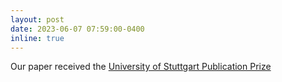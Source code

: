 ```yaml
---
layout: post
date: 2023-06-07 07:59:00-0400
inline: true
---
```


Our paper received the [University of Stuttgart Publication Prize](https://www.simtech.uni-stuttgart.de/press/Universitaet-Stuttgart-vergibt-Publikationspreise/) 